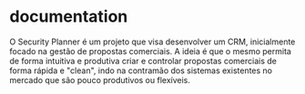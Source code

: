 # documentation

O Security Planner é um projeto que visa desenvolver um CRM, inicialmente
focado na gestão de propostas comerciais.
A ideia é que o mesmo permita de forma intuitiva e produtiva criar e controlar
propostas comerciais de forma rápida e "clean", indo na contramão dos sistemas
existentes no mercado que são pouco produtivos ou flexíveis.
